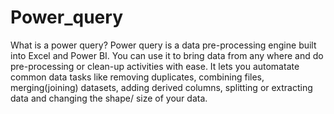 # Power_query
What is a power query?
Power query is a data pre-processing engine built into Excel and Power BI. 
You can use it to bring data from any where and do pre-processing or clean-up activities with ease.
It lets you automatate common data tasks like removing duplicates, combining files, merging(joining) datasets, adding derived columns, splitting or extracting data and changing the shape/ size of your data.  
